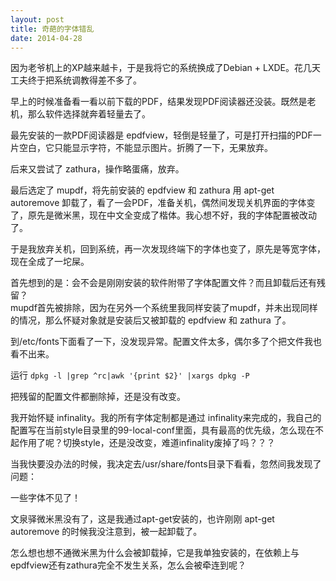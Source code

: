 ```yaml
---
layout: post
title: 奇葩的字体错乱
date: 2014-04-28
---
```


因为老爷机上的XP越来越卡，于是我将它的系统换成了Debian + LXDE。花几天工夫终于把系统调教得差不多了。

早上的时候准备看一看以前下载的PDF，结果发现PDF阅读器还没装。既然是老机，那么软件选择就奔着轻量去了。

最先安装的一款PDF阅读器是 epdfview，轻倒是轻量了，可是打开扫描的PDF一片空白，它只能显示字符，不能显示图片。折腾了一下，无果放弃。

后来又尝试了 zathura，操作略蛋痛，放弃。

最后选定了 mupdf，将先前安装的 epdfview 和 zathura 用 apt-get autoremove 卸载了，看了一会PDF，准备关机，偶然间发现关机界面的字体变了，原先是微米黑，现在中文全变成了楷体。我心想不好，我的字体配置被改动了。

于是我放弃关机，回到系统，再一次发现终端下的字体也变了，原先是等宽字体，现在全成了一坨屎。

首先想到的是：会不会是刚刚安装的软件附带了字体配置文件？而且卸载后还有残留？  
mupdf首先被排除，因为在另外一个系统里我同样安装了mupdf，并未出现同样的情况，那么怀疑对象就是安装后又被卸载的 epdfview 和 zathura 了。

到/etc/fonts下面看了一下，没发现异常。配置文件太多，偶尔多了个把文件我也看不出来。

运行 `dpkg -l |grep ^rc|awk '{print $2}' |xargs dpkg -P`

把残留的配置文件都删除掉，还是没有改变。

我开始怀疑 infinality。我的所有字体定制都是通过 infinality来完成的，我自己的配置写在当前style目录里的99-local-conf里面，具有最高的优先级，怎么现在不起作用了呢？切换style，还是没改变，难道infinality废掉了吗？？？

当我快要没办法的时候，我决定去/usr/share/fonts目录下看看，忽然间我发现了问题：

一些字体不见了！

文泉驿微米黑没有了，这是我通过apt-get安装的，也许刚刚 apt-get autoremove 的时候我没注意到，被一起卸载了。

怎么想也想不通微米黑为什么会被卸载掉，它是我单独安装的，在依赖上与epdfview还有zathura完全不发生关系，怎么会被牵连到呢？